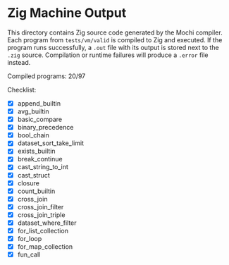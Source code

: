# Zig Machine Output

This directory contains Zig source code generated by the Mochi compiler. Each program from `tests/vm/valid` is compiled to Zig and executed. If the program runs successfully, a `.out` file with its output is stored next to the `.zig` source. Compilation or runtime failures will produce a `.error` file instead.

Compiled programs: 20/97

Checklist:
- [x] append_builtin
- [x] avg_builtin
- [x] basic_compare
- [x] binary_precedence
- [x] bool_chain
- [x] dataset_sort_take_limit
- [x] exists_builtin
- [x] break_continue
- [x] cast_string_to_int
- [x] cast_struct
- [x] closure
- [x] count_builtin
- [x] cross_join
- [x] cross_join_filter
- [x] cross_join_triple
- [x] dataset_where_filter
- [x] for_list_collection
- [x] for_loop
- [x] for_map_collection
- [x] fun_call

